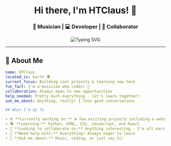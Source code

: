 <div align="center">
  
# Hi there, I'm HTClaus! 👋

### 🎵 Musician | 💻 Developer | 🌟 Collaborator

<img src="https://readme-typing-svg.herokuapp.com?font=Fira+Code&pause=1000&color=36BCF7&center=true&vCenter=true&width=500&lines=Welcome+to+my+GitHub+profile!;I'm+a+passionate+developer;Always+learning+something+new;Music+%2B+Code+%3D+❤️;Let's+build+something+amazing!" alt="Typing SVG" />

</div>

---

## 🚀 About Me

```yaml
name: HTClaus
located_in: Earth 🌍
current_focus: Building cool projects & learning new tech
fun_fact: I'm a musician who codes! 🎵
collaboration: Always open to new opportunities
help_needed: Pretty much everything - let's learn together!
ask_me_about: Anything, really! I love good conversations

## What I'm Up To

- 🌐 **Currently working on:** A few exciting projects including a website and other cool stuff
- 📚 **Learning:** Python, HTML, CSS, JavaScript, and React
- 🤝 **Looking to collaborate on:** Anything interesting - I'm all ears!
- 💬 **Need help with:** Everything! Always eager to learn
- 🎯 **Ask me about:** Music, coding, or just say hi!



